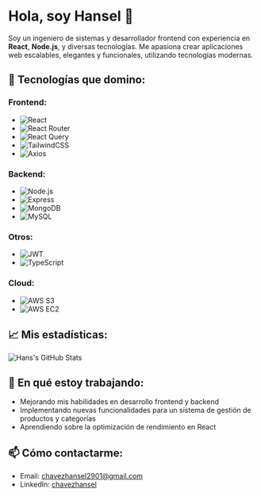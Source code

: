 # Hola, soy Hansel 👋

Soy un ingeniero de sistemas y desarrollador frontend con experiencia en **React**, **Node.js**, y diversas tecnologías. Me apasiona crear aplicaciones web escalables, elegantes y funcionales, utilizando tecnologías modernas.

## 🚀 Tecnologías que domino:

### Frontend:
- ![React](https://img.shields.io/badge/-React-61DAFB?logo=react&logoColor=white)
- ![React Router](https://img.shields.io/badge/-React%20Router-CA4245?logo=react-router&logoColor=white)
- ![React Query](https://img.shields.io/badge/-React%20Query-FF4154?logo=reactquery&logoColor=white)
- ![TailwindCSS](https://img.shields.io/badge/-TailwindCSS-38B2AC?logo=tailwindcss&logoColor=white)
- ![Axios](https://img.shields.io/badge/-Axios-5A29E6?logo=axios&logoColor=white)

### Backend:
- ![Node.js](https://img.shields.io/badge/-Node.js-339933?logo=node.js&logoColor=white)
- ![Express](https://img.shields.io/badge/-Express-000000?logo=express&logoColor=white)
- ![MongoDB](https://img.shields.io/badge/-MongoDB-47A248?logo=mongodb&logoColor=white)
- ![MySQL](https://img.shields.io/badge/-MySQL-4479A1?logo=mysql&logoColor=white)

### Otros:
- ![JWT](https://img.shields.io/badge/-JWT-000000?logo=json-web-tokens&logoColor=white)
- ![TypeScript](https://img.shields.io/badge/-TypeScript-3178C6?logo=typescript&logoColor=white)

### Cloud:
- ![AWS S3](https://img.shields.io/badge/-AWS%20S3-FF9900?logo=amazonaws&logoColor=white)
- ![AWS EC2](https://img.shields.io/badge/-AWS%20EC2-FF9900?logo=amazonaws&logoColor=white)

## 📈 Mis estadísticas:
![Hans's GitHub Stats](https://github-readme-stats.vercel.app/api?username=hans&show_icons=true&count_private=true&hide_title=true&hide=prs)

## 🌱 En qué estoy trabajando:
- Mejorando mis habilidades en desarrollo frontend y backend
- Implementando nuevas funcionalidades para un sistema de gestión de productos y categorías
- Aprendiendo sobre la optimización de rendimiento en React

## 📫 Cómo contactarme:
- Email: [chavezhansel2901@gmail.com](mailto:chavezhansel2901@gmail.com)
- LinkedIn: [chavezhansel](https://www.linkedin.com/in/chavezhansel/)

